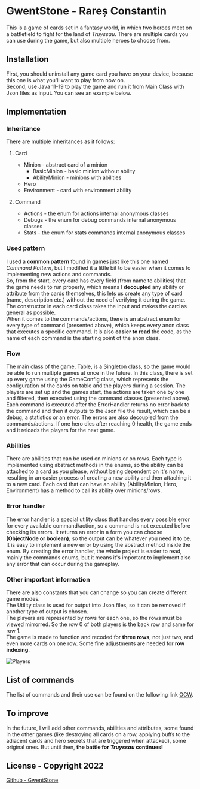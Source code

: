 # GwentStone - Rareș Constantin 

This is a game of cards set in a fantasy world, in which two heroes meet on a battlefield to fight for the land of *Truyssau*. There are multiple cards you can use during the game, but also multiple heroes to choose from.

## Installation

First, you should uninstall any game card you have on your device, because this one is what you'll want to play from now on.\
Second, use Java 11-19 to play the game and run it from Main Class with Json files as input. You can see an example below.

## Implementation
### Inheritance

There are multiple inheritances as it follows:
1. Card 
	* Minion - abstract card of a minion
		* BasicMinion - basic minion without ability
		* AbilityMinion - minions with abilities
	* Hero
	* Environment - card with environment ability

2. Command
	* Actions - the enum for actions internal anonymous classes
	* Debugs - the enum for debug commands internal anonymous classes
	* Stats - the enum for stats commands internal anonymous classes

### Used pattern
I used a **common pattern** found in games just like this one named *Command Pattern*, but I modified it a little bit to be easier when it comes to implementing new actions and commands.\
So, from the start, every card has every field (from name to abilities) that the game needs to run properly, which means I **decoupled** any ability or attribute from the cards themselves, this lets us create any type of card (name, description etc.) without the need of verifying it during the game. The constructor in each card class takes the input and makes the card as general as possible.\
When it comes to the commands/actions, there is an abstract enum for every type of command (presented above), which keeps every anon class that executes a specific command. It is also **easier to read** the code, as the name of each command is the starting point of the anon class.

### Flow

The main class of the game, Table, is a Singleton class, so the game would be able to run multiple games at once in the future. In this class, there is set up every game using the GameConfig class, which represents the configuration of the cards on table and the players during a session. The players are set up and the games start, the actions are taken one by one and filtered, then executed using the command classes (presented above). Each command is executed after the ErrorHandler returns no error back to the command and then it outputs to the Json file the result, which can be a debug, a statistics or an error. The errors are also decoupled from the commands/actions. If one hero dies after reaching 0 health, the game ends and it reloads the players for the next game.

### Abilities

There are abilities that can be used on minions or on rows. Each type is implemented using abstract methods in the enums, so the ability can be attached to a card as you please, without being dependent on it's name, resulting in an easier process of creating a new ability and then attaching it to a new card. Each card that can have an ability (AbilityMinion, Hero, Environment) has a method to call its ability over minions/rows.

### Error handler

The error handler is a special utility class that handles every possible error for every available command/action, so a command is not executed before checking its errors. It returns an error in a form you can choose **(ObjectNode or boolean)**, so the output can be whatever you need it to be. It is easy to implement a new error by using the abstract method inside the enum. By creating the error handler, the whole project is easier to read, mainly the commands enums, but it means it's important to implement also any error that can occur during the gameplay.

### Other important information

There are also constants that you can change so you can create different game modes.\
The Utility class is used for output into Json files, so it can be removed if another type of output is chosen.\
The players are represented by rows for each one, so the rows must be viewed mirrorred. So the row 0 of both players is the back row and same for row 1.\
The game is made to function and recoded for **three rows**, not just two, and even more cards on one row. Some fine adjustments are needed for **row indexing**.

![Players]()

## List of commands

The list of commands and their use can be found on the following link [OCW](https://ocw.cs.pub.ro/courses/poo-ca-cd/teme/tema).

## To improve

In the future, I will add other commands, abilities and attributes, some found in the other games (like destroying all cards on a row, applying buffs to the adiacent cards and hero secrets that are triggered when attacked), some original ones. But until then, **the battle for *Truyssau* continues!**

## License - Copyright 2022

[Github - GwentStone](https://github.com/RaresCon/OOP_Tema1)
